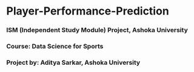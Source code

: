 # Player-Performance-Prediction
### ISM (Independent Study Module) Project, Ashoka University
### Course: Data Science for Sports
### Project by: Aditya Sarkar, Ashoka University

